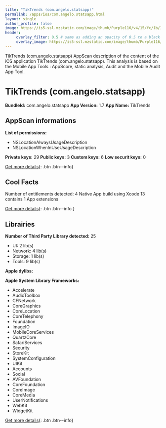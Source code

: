 ```yaml
---
title: "TikTrends (com.angelo.statsapp)"
permalink: /apps/ios/com.angelo.statsapp.html
layout: single
author_profile: false
image: https://is5-ssl.mzstatic.com/image/thumb/Purple116/v4/15/fc/1b/15fc1bfb-e116-4e9b-71b3-8b5cc953281b/AppIcon-1x_U007emarketing-0-7-0-85-220.png/512x512bb.jpg
header: 
     overlay_filter: 0.5 # same as adding an opacity of 0.5 to a black background
     overlay_image: https://is5-ssl.mzstatic.com/image/thumb/Purple116/v4/15/fc/1b/15fc1bfb-e116-4e9b-71b3-8b5cc953281b/AppIcon-1x_U007emarketing-0-7-0-85-220.png/512x512bb.jpg
---
```

TikTrends (com.angelo.statsapp) AppScan description of the content of the iOS application TikTrends (com.angelo.statsapp). This analysis is based on the Mobile App Tools : AppScore, static analysis, Audit and the Mobile Audit App Tool.

# TikTrends (com.angelo.statsapp)

**BundleId:** com.angelo.statsapp
**App Version:** 1.7
**App Name:** TikTrends


## AppScan informations 

**List of permissions:** 
- NSLocationAlwaysUsageDescription
- NSLocationWhenInUseUsageDescription
  
  
**Private keys:** 29
**Public keys:** 3
**Custom keys:** 6
**Low securit keys:** 0
  
[Get more details](/pricing.html){: .btn .btn--info}

## Cool Facts

Number of entitlements detected: 4
Native App
build using Xcode 13
contains 1 App extensions
  
[Get more details](/pricing.html){: .btn .btn--info }

## Librairies 
**Number of Third Party Library detected:** 25
- UI: 2 lib(s)
- Network: 4 lib(s)
- Storage: 1 lib(s)
- Tools: 9 lib(s)


**Apple dylibs:**


**Apple System Library Frameworks:**
- Accelerate
- AudioToolbox
- CFNetwork
- CoreGraphics
- CoreLocation
- CoreTelephony
- Foundation
- ImageIO
- MobileCoreServices
- QuartzCore
- SafariServices
- Security
- StoreKit
- SystemConfiguration
- UIKit
- Accounts
- Social
- AVFoundation
- CoreFoundation
- CoreImage
- CoreMedia
- UserNotifications
- WebKit
- WidgetKit


  
[Get more details](/pricing.html){: .btn .btn--info}

